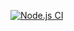 [![Node.js CI](https://github.com/sunshiiines/first_terminal_test/actions/workflows/node.js.yml/badge.svg)](https://github.com/sunshiiines/first_terminal_test/actions/workflows/node.js.yml)

